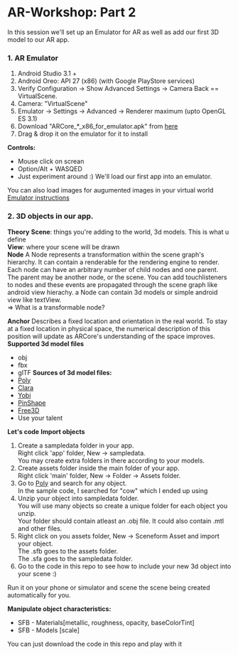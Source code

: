 # AR-Workshop:  Part 2

In this session we'll set up an Emulator for AR as well as add our first 3D model to our AR app.

### 1. AR Emulator
1. Android Studio 3.1 +
2. Android Oreo: API 27 (x86) (with Google PlayStore services)
3. Verify Configuration -> Show Advanced Settings -> Camera Back == VirtualScene.
4. Camera: "VirtualScene"
5. Emulator -> Settings -> Advanced -> Renderer maximum (upto OpenGL ES 3.1)
6. Download "ARCore_*_x86_for_emulator.apk" from [here](https://github.com/google-ar/arcore-android-sdk/releases)
7. Drag & drop it on the emulator for it to install

**Controls:**
- Mouse click on screan
- Option/Alt + WASQED
- Just experiment around :) We'll load our first app into an emulator.

You can also load images for augumented images in your virtual world
[Emulator instructions](https://developers.google.com/ar/develop/java/emulator)


### 2. 3D objects in our app.
**Theory**
**Scene**: things you're adding to the world, 3d models. This is what u define<br/> 
**View**: where your scene will be drawn<br/>
**Node** A Node represents a transformation within the scene graph's hierarchy. It can contain a renderable for the rendering engine to render.  
Each node can have an arbitrary number of child nodes and one parent. The parent may be another node, or the scene.
You can add touchlisteners to nodes and these events are propagated through the scene graph like android view hierachy.
a Node can contain 3d models or simple android view like textView.  
=> What is a transformable node?

**Anchor** Describes a fixed location and orientation in the real world. To stay at a fixed location in physical space, the numerical description of this position will update as ARCore's understanding of the space improves.
**Supported 3d model files**
- obj
- fbx
- glTF
**Sources of 3d model files:**
- [Poly](https://poly.google.com/)
- [Clara](https://clara.io/scenes)
- [Yobi](https://www.yobi3d.com/)
- [PinShape](https://pinshape.com/)
- [Free3D](https://free3d.com/)
- Use your talent

**Let's code**
**Import objects**
1. Create a sampledata folder in your app.  
Right click 'app' folder, New -> sampledata.  
You may create extra folders in there according to your models.
2. Create assets folder inside the main folder of your app.  
Right click 'main' folder, New -> Folder -> Assets folder.
3. Go to [Poly](https://poly.google.com/) and search for any object.  
In the sample code, I searched for "cow" which I ended up using
4. Unzip your object into sampledata folder.  
You will use many objects so create a unique folder for each object you unzip.  
Your folder should contain atleast an .obj file. It could also contain .mtl and other files.
5. Right click on you assets folder, New -> Sceneform Asset and import your object.  
The .sfb goes to the assets folder.  
The .sfa goes to the sampledata folder.
6. Go to the code in this repo to see how to include your new 3d object into your scene :) 

Run it on your phone or simulator and scene the scene being created automatically for you.

**Manipulate object characteristics:**
- SFB - Materials[metallic, roughness, opacity, baseColorTint]
- SFB - Models [scale]

You can just download the code in this repo and play with it
